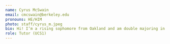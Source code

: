 ```yaml
---
name: Cyrus McSwain
email: cmcswain@berkeley.edu
pronouns: HE/HIM
photo: staff/cyrus_m.jpeg
bio: Hi! I’m a rising sophomore from Oakland and am double majoring in data science and cognitive science. Some things I love are ice skating, listening to music (especially r&b but literally any genre), finding new food spots, and spending time with friends.
role: Tutor (UCS1)
---
```


